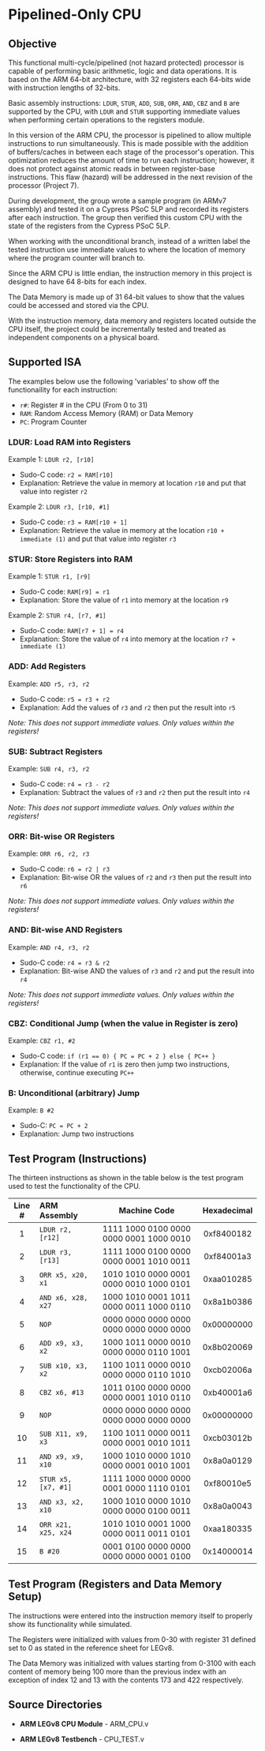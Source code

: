 # Pipelined-Only CPU

## Objective

This functional multi-cycle/pipelined (not hazard protected) processor is capable of performing basic arithmetic, logic and data operations. It is based on the ARM 64-bit architecture, with 32 registers each 64-bits wide with instruction lengths of 32-bits. 

Basic assembly instructions: ``LDUR``, ``STUR``, ``ADD``, ``SUB``, ``ORR``, ``AND``, ``CBZ`` and ``B`` are supported by the CPU, with ``LDUR`` and ``STUR`` supporting immediate values when performing certain operations to the registers module.

In this version of the ARM CPU, the processor is pipelined to allow multiple instructions to run simultaneously. This is made possible with the addition of buffers/caches in between each stage of the processor's operation. This optimization reduces the amount of time to run each instruction; however, it does not protect against atomic reads in between register-base instructions. This flaw (hazard) will be addressed in the next revision of the processor (Project 7).

During development, the group wrote a sample program (in ARMv7 assembly) and tested it on a Cypress PSoC 5LP and recorded its registers after each instruction. The group then verified this custom CPU with the state of the registers from the Cypress PSoC 5LP.

When working with the unconditional branch, instead of a written label the tested instruction use immediate values to where the location of memory where the program counter will branch to. 

Since the ARM CPU is little endian, the instruction memory in this project is designed to have 64 8-bits for each index. 

The Data Memory is made up of 31 64-bit values to show that the values could be accessed and stored via the CPU. 

With the instruction memory, data memory and registers located outside the CPU itself, the project could be incrementally tested and treated as independent components on a physical board. 

## Supported ISA

The examples below use the following 'variables' to show off the functionaility for each instruction:

- ``r#``: Register # in the CPU (From 0 to 31)
- ``RAM``: Random Access Memory (RAM) or Data Memory
- ``PC``: Program Counter

### LDUR: Load RAM into Registers

Example 1: ``LDUR r2, [r10]``

- Sudo-C code: ``r2 = RAM[r10]``
- Explanation: Retrieve the value in memory at location ``r10`` and put that value into register ``r2``

Example 2: ``LDUR r3, [r10, #1]``

- Sudo-C code: ``r3 = RAM[r10 + 1]``
- Explanation: Retrieve the value in memory at the location ``r10 + immediate (1)`` and put that value into register ``r3``

### STUR: Store Registers into RAM

Example 1: ``STUR r1, [r9]``

- Sudo-C code: ``RAM[r9] = r1``
- Explanation: Store the value of ``r1`` into memory at the location ``r9``

Example 2: ``STUR r4, [r7, #1]``

- Sudo-C code: ``RAM[r7 + 1] = r4``
- Explanation: Store the value of ``r4`` into memory at the location ``r7 + immediate (1)``

### ADD: Add Registers

Example: ``ADD r5, r3, r2``

- Sudo-C code: ``r5 = r3 + r2``
- Explanation: Add the values of ``r3`` and ``r2`` then put the result into ``r5``

*Note: This does not support immediate values. Only values within the registers!*

### SUB: Subtract Registers

Example: ``SUB r4, r3, r2``

- Sudo-C code: ``r4 = r3 - r2``
- Explanation: Subtract the values of ``r3`` and ``r2``  then put the result into ``r4``

*Note: This does not support immediate values. Only values within the registers!*

### ORR: Bit-wise OR Registers

Example: ``ORR r6, r2, r3``

- Sudo-C code: ``r6 = r2 | r3``
- Explanation: Bit-wise OR the values of ``r2`` and ``r3`` then put the result into ``r6``

*Note: This does not support immediate values. Only values within the registers!*

### AND: Bit-wise AND Registers

Example: ``AND r4, r3, r2``

- Sudo-C code: ``r4 = r3 & r2``
- Explanation: Bit-wise AND the values of ``r3`` and ``r2`` and put the result into ``r4``

*Note: This does not support immediate values. Only values within the registers!*

### CBZ: Conditional Jump (when the value in Register is zero)

Example: ``CBZ r1, #2``

- Sudo-C code: ``if (r1 == 0) { PC = PC + 2 } else { PC++ }``
- Explanation: If the value of ``r1`` is zero then jump two instructions, otherwise, continue executing ``PC++``

### B: Unconditional (arbitrary) Jump

Example: ``B #2``

- Sudo-C: ``PC = PC + 2``
- Explanation: Jump two instructions

## Test Program (Instructions)

The thirteen instructions as shown in the table below is the test program used to test the functionality of the CPU.

| Line # |      ARM Assembly     |                Machine Code             | Hexadecimal|
|:------:|:----------------------|:---------------------------------------:|:----------:|
|    1   | ``LDUR r2, [r12]``    | 1111 1000 0100 0000 0000 0001 1000 0010 | 0xf8400182 |
|    2   | ``LDUR r3, [r13]``    | 1111 1000 0100 0000 0000 0001 1010 0011 | 0xf84001a3 |
|    3   | ``ORR x5, x20, x1``   | 1010 1010 0000 0001 0000 0010 1000 0101 | 0xaa010285 |
|    4   | ``AND x6, x28, x27``  | 1000 1010 0001 1011 0000 0011 1000 0110 | 0x8a1b0386 |
|    5   | ``NOP``               | 0000 0000 0000 0000 0000 0000 0000 0000 | 0x00000000 |
|    6   | ``ADD x9, x3, x2``    | 1000 1011 0000 0010 0000 0000 0110 1001 | 0x8b020069 |
|    7   | ``SUB x10, x3, x2``   | 1100 1011 0000 0010 0000 0000 0110 1010 | 0xcb02006a |
|    8   | ``CBZ x6, #13``       | 1011 0100 0000 0000 0000 0001 1010 0110 | 0xb40001a6 |
|    9   | ``NOP``               | 0000 0000 0000 0000 0000 0000 0000 0000 | 0x00000000 |
|   10   | ``SUB X11, x9, x3``   | 1100 1011 0000 0011 0000 0001 0010 1011 | 0xcb03012b |
|   11   | ``AND x9, x9, x10``   | 1000 1010 0000 1010 0000 0001 0010 1001 | 0x8a0a0129 |
|   12   | ``STUR x5, [x7, #1]`` | 1111 1000 0000 0000 0001 0000 1110 0101 | 0xf80010e5 |
|   13   | ``AND x3, x2, x10``   | 1000 1010 0000 1010 0000 0000 0100 0011 | 0x8a0a0043 |
|   14   | ``ORR x21, x25, x24`` | 1010 1010 0001 1000 0000 0011 0011 0101 | 0xaa180335 |
|   15   | ``B #20``             | 0001 0100 0000 0000 0000 0000 0001 0100 | 0x14000014 |

## Test Program (Registers and Data Memory Setup)

The instructions were entered into the instruction memory itself to properly show its functionality while simulated. 

The Registers were initialized with values from 0-30 with register 31 defined set to 0 as stated in the reference sheet for LEGv8. 

The Data Memory was initialized with values starting from 0-3100 with each content of memory being 100 more than the previous index with an exception of index 12 and 13 with the contents 173 and 422 respectively.

## Source Directories

- **ARM LEGv8 CPU Module** - ARM_CPU.v

- **ARM LEGv8 Testbench** - CPU_TEST.v
